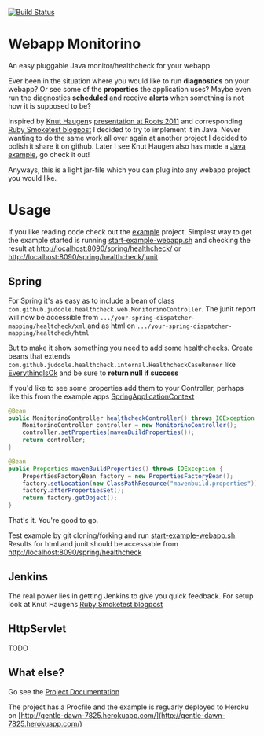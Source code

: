 [![Build Status](https://secure.travis-ci.org/judoole/monitorino.png)](http://travis-ci.org/judoole/monitorino)

Webapp Monitorino
==================

An easy pluggable Java monitor/healthcheck for your webapp.

Ever been in the situation where you would like to run **diagnostics** on your webapp? Or see some of the **properties** the application uses? Maybe even run the diagnostics **scheduled** and receive **alerts** when something is not how it is supposed to be?

Inspired by [Knut Haugen](https://github.com/knuthaug)s [presentation at Roots 2011](https://vimeo.com/24691568) and corresponding [Ruby Smoketest blogpost](http://blog.knuthaugen.no/2011/04/continuous-delivery-ii-smoketests-in-ruby-and-rails.html) I decided to try to implement it in Java. Never wanting to do the same work all over again at another project I decided to polish it share it on github. Later I see Knut Haugen also has made a [Java example](https://github.com/knuthaug/smoketest-starter-kit), go check it out!

Anyways, this is a light jar-file which you can plug into any webapp project you would like.

# Usage
If you like reading code check out the [example](https://github.com/judoole/monitorino/tree/master/example) project. Simplest way to get the example started is running [start-example-webapp.sh](https://github.com/judoole/monitorino/blob/master/start-example-webapp.sh) and checking the result at [http://localhost:8090/spring/healthcheck/](http://localhost:8090/spring/healthcheck/) or [http://localhost:8090/spring/healthcheck/junit](http://localhost:8090/spring/healthcheck/junit)

## Spring
For Spring it's as easy as to include a bean of class `com.github.judoole.healthcheck.web.MonitorinoController`.
The junit report will now be accessible from `.../your-spring-dispatcher-mapping/healtcheck/xml` and as html on `.../your-spring-dispatcher-mapping/healtcheck/html`

But to make it show something you need to add some healthchecks. Create beans that extends `com.github.judoole.healthcheck.internal.HealthcheckCaseRunner` like  [EverythingIsOk](https://github.com/judoole/monitorino/blob/master/example/src/main/java/com/github/judoole/healthcheck/cases/EverythingIsOk.java) and be sure to **return null if success**

If you'd like to see some properties add them to your Controller, perhaps like this from the example apps [SpringApplicationContext](https://github.com/judoole/monitorino/blob/master/example/src/main/java/com/github/judoole/healthcheck/SpringApplicationContext.java)

````java
@Bean
public MonitorinoController healthcheckController() throws IOException {
    MonitorinoController controller = new MonitorinoController();
    controller.setProperties(mavenBuildProperties());
    return controller;
}

@Bean
public Properties mavenBuildProperties() throws IOException {
    PropertiesFactoryBean factory = new PropertiesFactoryBean();
    factory.setLocation(new ClassPathResource("mavenbuild.properties"));
    factory.afterPropertiesSet();
    return factory.getObject();
}
````

That's it. You're good to go.

Test example by git cloning/forking and run [start-example-webapp.sh](https://github.com/judoole/monitorino/blob/master/start-example-webapp.sh).
Results for html and junit should be accessable from [http://localhost:8090/spring/healthcheck](http://localhost:8090/spring/healthcheck)

## Jenkins
The real power lies in getting Jenkins to give you quick feedback. For setup look at Knut Haugens [Ruby Smoketest blogpost](http://blog.knuthaugen.no/2011/04/continuous-delivery-ii-smoketests-in-ruby-and-rails.html)

## HttpServlet
TODO

## What else?

Go see the [Project Documentation](http://judoole.github.com/monitorino/site/)

The project has a Procfile and the example is reguarly deployed to Heroku on [http://gentle-dawn-7825.herokuapp.com/](http://gentle-dawn-7825.herokuapp.com/)